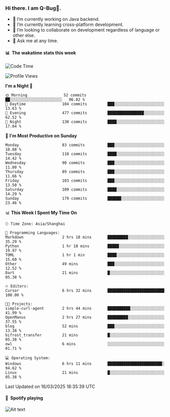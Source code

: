 ### Hi there. I am Q-Bug🐞.

- 🔭 I’m currently working on Java backend.
- 🌱 I’m currently learning cross-platform development.
- 👯 I’m looking to collaborate on development regardless of language or other else.
- 💬 Ask me at any time.

#### 📊 &nbsp;**The wakatime stats this week**  
<!--START_SECTION:waka-->
![Code Time](http://img.shields.io/badge/Code%20Time-294%20hrs%2013%20mins-blue)

![Profile Views](http://img.shields.io/badge/Profile%20Views-0-blue)

**I'm a Night 🦉** 

```text
🌞 Morning                52 commits          ██░░░░░░░░░░░░░░░░░░░░░░░   06.82 % 
🌆 Daytime                104 commits         ███░░░░░░░░░░░░░░░░░░░░░░   13.63 % 
🌃 Evening                477 commits         ████████████████░░░░░░░░░   62.52 % 
🌙 Night                  130 commits         ████░░░░░░░░░░░░░░░░░░░░░   17.04 % 
```
📅 **I'm Most Productive on Sunday** 

```text
Monday                   83 commits          ███░░░░░░░░░░░░░░░░░░░░░░   10.88 % 
Tuesday                  110 commits         ████░░░░░░░░░░░░░░░░░░░░░   14.42 % 
Wednesday                90 commits          ███░░░░░░░░░░░░░░░░░░░░░░   11.80 % 
Thursday                 89 commits          ███░░░░░░░░░░░░░░░░░░░░░░   11.66 % 
Friday                   103 commits         ███░░░░░░░░░░░░░░░░░░░░░░   13.50 % 
Saturday                 109 commits         ████░░░░░░░░░░░░░░░░░░░░░   14.29 % 
Sunday                   179 commits         ██████░░░░░░░░░░░░░░░░░░░   23.46 % 
```


📊 **This Week I Spent My Time On** 

```text
🕑︎ Time Zone: Asia/Shanghai

💬 Programming Languages: 
Markdown                 2 hrs 18 mins       █████████░░░░░░░░░░░░░░░░   35.29 % 
Python                   1 hr 18 mins        █████░░░░░░░░░░░░░░░░░░░░   19.97 % 
TOML                     1 hr 1 min          ████░░░░░░░░░░░░░░░░░░░░░   15.60 % 
Other                    49 mins             ███░░░░░░░░░░░░░░░░░░░░░░   12.52 % 
Dart                     21 mins             █░░░░░░░░░░░░░░░░░░░░░░░░   05.38 % 

🔥 Editors: 
Cursor                   6 hrs 32 mins       █████████████████████████   100.00 % 

🐱‍💻 Projects: 
simple-curl-agent        2 hrs 44 mins       ██████████░░░░░░░░░░░░░░░   41.99 % 
OpenManus                2 hrs 27 mins       █████████░░░░░░░░░░░░░░░░   37.55 % 
blog                     52 mins             ███░░░░░░░░░░░░░░░░░░░░░░   13.38 % 
bifrost_transfer         21 mins             █░░░░░░░░░░░░░░░░░░░░░░░░   05.38 % 
owl                      6 mins              ░░░░░░░░░░░░░░░░░░░░░░░░░   01.71 % 

💻 Operating System: 
Windows                  6 hrs 11 mins       ████████████████████████░   94.62 % 
Linux                    21 mins             █░░░░░░░░░░░░░░░░░░░░░░░░   05.38 % 
```


 Last Updated on 16/03/2025 18:35:39 UTC
<!--END_SECTION:waka-->

#### 🎵 &nbsp;**Spotify playing**  
![Alt text](https://spotify-recently-played-readme.vercel.app/api?user=e5y1o4x7kdt9kf2blu4wvmb4s&unique={true|1|on|yes})
